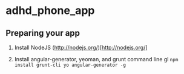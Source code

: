 adhd_phone_app
==============

Preparing your app
------------------

1. Install NodeJS
(http://nodejs.org/)[http://nodejs.org/]

2. Install angular-generator, yeoman, and grunt command line gl
`npm install grunt-cli yo angular-generator -g`
